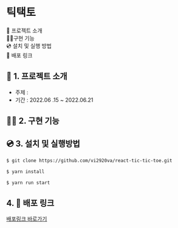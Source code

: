 # 틱택토

💁 프로젝트 소개  
👩‍💻구현 기능  
💿 설치 및 실행 방법  
🔗 배포 링크

## 💁 1. 프로젝트 소개
- 주제 :
- 기간 : 2022.06 .15 ~ 2022.06.21
  
## 👩‍💻 2. 구현 기능


## 💿 3. 설치 및 실행방법

```bash
$ git clone https://github.com/vi2920va/react-tic-tic-toe.git

$ yarn install

$ yarn run start
```

## 4. 🔗 배포 링크

[배포링크 바로가기]()